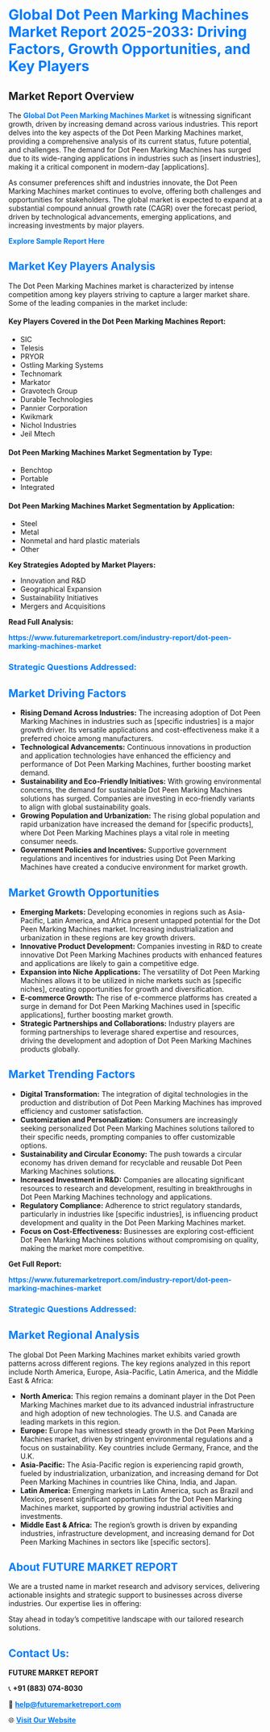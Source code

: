 <h1 style="color: #007BFF;">Global Dot Peen Marking Machines Market Report 2025-2033: Driving Factors, Growth Opportunities, and Key Players</h1>

<section id="overview">
<h2>Market Report Overview</h2>
<p>The <a href="https://www.futuremarketreport.com/industry-report/dot-peen-marking-machines-market" style="color: #007BFF; text-decoration: none;"><strong>Global Dot Peen Marking Machines Market</strong></a> is witnessing significant growth, driven by increasing demand across various industries. This report delves into the key aspects of the Dot Peen Marking Machines market, providing a comprehensive analysis of its current status, future potential, and challenges. The demand for Dot Peen Marking Machines has surged due to its wide-ranging applications in industries such as [insert industries], making it a critical component in modern-day [applications].</p>
<p>As consumer preferences shift and industries innovate, the Dot Peen Marking Machines market continues to evolve, offering both challenges and opportunities for stakeholders. The global market is expected to expand at a substantial compound annual growth rate (CAGR) over the forecast period, driven by technological advancements, emerging applications, and increasing investments by major players.</p>
</section>

<section id="overview">
<p><a href="https://www.futuremarketreport.com/request-sample/reportId=109933" style="color: #007BFF; text-decoration: none;"><strong>Explore Sample Report Here</strong></a></p>
</section>

<section id="key-players">
<h2 style="color: #007BFF;">Market Key Players Analysis</h2>
<p>The Dot Peen Marking Machines market is characterized by intense competition among key players striving to capture a larger market share. Some of the leading companies in the market include:</p>
<h4>Key Players Covered in the Dot Peen Marking Machines Report:</h4>
<ul><li>SIC</li><li>Telesis</li><li>PRYOR</li><li>Ostling Marking Systems</li><li>Technomark</li><li>Markator</li><li>Gravotech Group</li><li>Durable Technologies</li><li>Pannier Corporation</li><li>Kwikmark</li><li>Nichol Industries</li><li>Jeil Mtech</li></ul>
<h4>Dot Peen Marking Machines Market Segmentation by Type:</h4>
<ul><li>Benchtop</li><li>Portable</li><li>Integrated</li></ul>

<h4>Dot Peen Marking Machines Market Segmentation by Application:</h4>
<ul><li>Steel</li><li>Metal</li><li>Nonmetal and hard plastic materials</li><li>Other</li></ul>
<p><strong>Key Strategies Adopted by Market Players:</strong></p>
<ul>
<li>Innovation and R&D</li>
<li>Geographical Expansion</li>
<li>Sustainability Initiatives</li>
<li>Mergers and Acquisitions</li>
</ul>
</section>

<section>
<p><strong>Read Full Analysis: </strong></p><a href="https://www.futuremarketreport.com/industry-report/dot-peen-marking-machines-market" style="color: #007BFF; text-decoration: none;"><strong>https://www.futuremarketreport.com/industry-report/dot-peen-marking-machines-market</strong></a>
<h3 style="color: #007BFF;">Strategic Questions Addressed:</h3>
</section>

<section id="driving-factors">
<h2 style="color: #007BFF;">Market Driving Factors</h2>
<ul>
<li><strong>Rising Demand Across Industries:</strong> The increasing adoption of Dot Peen Marking Machines in industries such as [specific industries] is a major growth driver. Its versatile applications and cost-effectiveness make it a preferred choice among manufacturers.</li>
<li><strong>Technological Advancements:</strong> Continuous innovations in production and application technologies have enhanced the efficiency and performance of Dot Peen Marking Machines, further boosting market demand.</li>
<li><strong>Sustainability and Eco-Friendly Initiatives:</strong> With growing environmental concerns, the demand for sustainable Dot Peen Marking Machines solutions has surged. Companies are investing in eco-friendly variants to align with global sustainability goals.</li>
<li><strong>Growing Population and Urbanization:</strong> The rising global population and rapid urbanization have increased the demand for [specific products], where Dot Peen Marking Machines plays a vital role in meeting consumer needs.</li>
<li><strong>Government Policies and Incentives:</strong> Supportive government regulations and incentives for industries using Dot Peen Marking Machines have created a conducive environment for market growth.</li>
</ul>
</section>

<section id="growth-opportunities">
<h2 style="color: #007BFF;">Market Growth Opportunities</h2>
<ul>
<li><strong>Emerging Markets:</strong> Developing economies in regions such as Asia-Pacific, Latin America, and Africa present untapped potential for the Dot Peen Marking Machines market. Increasing industrialization and urbanization in these regions are key growth drivers.</li>
<li><strong>Innovative Product Development:</strong> Companies investing in R&D to create innovative Dot Peen Marking Machines products with enhanced features and applications are likely to gain a competitive edge.</li>
<li><strong>Expansion into Niche Applications:</strong> The versatility of Dot Peen Marking Machines allows it to be utilized in niche markets such as [specific niches], creating opportunities for growth and diversification.</li>
<li><strong>E-commerce Growth:</strong> The rise of e-commerce platforms has created a surge in demand for Dot Peen Marking Machines used in [specific applications], further boosting market growth.</li>
<li><strong>Strategic Partnerships and Collaborations:</strong> Industry players are forming partnerships to leverage shared expertise and resources, driving the development and adoption of Dot Peen Marking Machines products globally.</li>
</ul>
</section>

<section id="trending-factors">
<h2 style="color: #007BFF;">Market Trending Factors</h2>
<ul>
<li><strong>Digital Transformation:</strong> The integration of digital technologies in the production and distribution of Dot Peen Marking Machines has improved efficiency and customer satisfaction.</li>
<li><strong>Customization and Personalization:</strong> Consumers are increasingly seeking personalized Dot Peen Marking Machines solutions tailored to their specific needs, prompting companies to offer customizable options.</li>
<li><strong>Sustainability and Circular Economy:</strong> The push towards a circular economy has driven demand for recyclable and reusable Dot Peen Marking Machines solutions.</li>
<li><strong>Increased Investment in R&D:</strong> Companies are allocating significant resources to research and development, resulting in breakthroughs in Dot Peen Marking Machines technology and applications.</li>
<li><strong>Regulatory Compliance:</strong> Adherence to strict regulatory standards, particularly in industries like [specific industries], is influencing product development and quality in the Dot Peen Marking Machines market.</li>
<li><strong>Focus on Cost-Effectiveness:</strong> Businesses are exploring cost-efficient Dot Peen Marking Machines solutions without compromising on quality, making the market more competitive.</li>
</ul>
</section>

<section>
<p><strong>Get Full Report: </strong></p><a href="https://www.futuremarketreport.com/industry-report/dot-peen-marking-machines-market" style="color: #007BFF; text-decoration: none;"><strong>https://www.futuremarketreport.com/industry-report/dot-peen-marking-machines-market</strong></a>
<h3 style="color: #007BFF;">Strategic Questions Addressed:</h3>
</section>


<section id="regional-analysis">
<h2 style="color: #007BFF;">Market Regional Analysis</h2>
<p>The global Dot Peen Marking Machines market exhibits varied growth patterns across different regions. The key regions analyzed in this report include North America, Europe, Asia-Pacific, Latin America, and the Middle East & Africa:</p>
<ul>
<li><strong>North America:</strong> This region remains a dominant player in the Dot Peen Marking Machines market due to its advanced industrial infrastructure and high adoption of new technologies. The U.S. and Canada are leading markets in this region.</li>
<li><strong>Europe:</strong> Europe has witnessed steady growth in the Dot Peen Marking Machines market, driven by stringent environmental regulations and a focus on sustainability. Key countries include Germany, France, and the U.K.</li>
<li><strong>Asia-Pacific:</strong> The Asia-Pacific region is experiencing rapid growth, fueled by industrialization, urbanization, and increasing demand for Dot Peen Marking Machines in countries like China, India, and Japan.</li>
<li><strong>Latin America:</strong> Emerging markets in Latin America, such as Brazil and Mexico, present significant opportunities for the Dot Peen Marking Machines market, supported by growing industrial activities and investments.</li>
<li><strong>Middle East & Africa:</strong> The region’s growth is driven by expanding industries, infrastructure development, and increasing demand for Dot Peen Marking Machines in sectors like [specific sectors].</li>
</ul>
</section>

<footer>
<h2 style="color: #007BFF;">About FUTURE MARKET REPORT</h2>
<p>We are a trusted name in market research and advisory services, delivering actionable insights and strategic support to businesses across diverse industries. Our expertise lies in offering:</p>

<p>Stay ahead in today’s competitive landscape with our tailored research solutions.</p>

<h2 style="color: #007BFF;">Contact Us:</h2>
<p><strong>FUTURE MARKET REPORT</strong></p>
<p>📞 <strong>+91 (883) 074-8030</strong></p>
<p>📧 <strong><a href="mailto:help@futuremarketreport.com" style="color: #007BFF;">help@futuremarketreport.com</a></strong></p>
<p>🌐 <strong><a href="https://www.futuremarketreport.com/" style="color: #007BFF;">Visit Our Website</a></strong></p>
</footer>